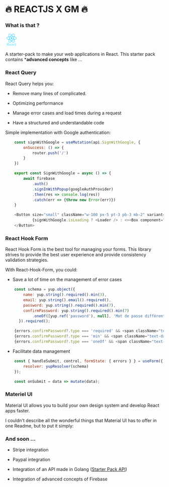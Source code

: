 # 🔥 REACTJS X GM 🔥

### What is that ?
<a href="https://reactjs.org/" target="_blank"> <img src="https://raw.githubusercontent.com/devicons/devicon/master/icons/react/react-original-wordmark.svg" alt="react" width="40" height="40"/> </a>

A starter-pack to make your web applications in React.
This starter pack contains ***advanced concepts** like ...

### React Query

React Query helps you:
- Remove many lines of complicated.

- Optimizing performance

- Manage error cases and load times during a request

- Have a structured and understandable code


Simple implementation with Google authentication:

```js
    const signWithGoogle = useMutation(api.SignWithGoogle, {
        onSuccess: () => {
            router.push('/')
        }
    })
```

```js
    export const SignWithGoogle = async () => {
        await firebase
            .auth()
            .signInWithPopup(googleAuthProvider)
            .then(res => console.log(res))
            .catch(err => {throw new Error(err)})
    }
```

```js
    <Button size="small" className="w-100 px-5 pt-3 pb-3 mb-2" variant="contained" color='error' disabled={signWithGoogle.isLoading} onClick={signWithGoogle.mutate}>
            {signWithGoogle.isLoading ? <Loader /> : <><Box component="i" marginRight="1rem"><GoogleIcon /></Box>Se connecter avec Google</>}
    </Button>
```

### React Hook Form

React Hook Form is the best tool for managing your forms.
This library strives to provide the best user experience and provide consistency validation strategies.

With React-Hook-Form, you could:

- Save a lot of time on the management of error cases

```js
    const schema = yup.object({
        name: yup.string().required().min(3),
        email: yup.string().email().required(),
        password: yup.string().required().min(7),
        confirmPassword: yup.string().required().min(7)
            .oneOf([yup.ref('password'), null], 'Mot de passe différent.'),
      }).required();
```

```js
    {errors.confirmPassword?.type === 'required' && <span className="text-danger">Mot de passe requis</span>}
    {errors.confirmPassword?.type === 'min' && <span className="text-danger">Trop petit</span>}
    {errors.confirmPassword?.type === 'oneOf' && <span className="text-danger">Mot de passe différent</span>}
```

- Facilitate data management
```js
    const { handleSubmit, control, formState: { errors } } = useForm({
        resolver: yupResolver(schema)
    });
```
```js
    const onSubmit = data => mutate(data);
```

### Materiel UI

Material UI allows you to build your own design system and develop React apps faster.

I couldn't describe all the wonderful things that Material UI has to offer in one Readme, but to put it simply:


### And soon ...

- Stripe integration

- Paypal integration

- Integration of an API made in Golang (<a href="https://github.com/gmorinn/starter-pack-goa">Starter Pack API</a>)

- Integration of advanced concepts of Firebase